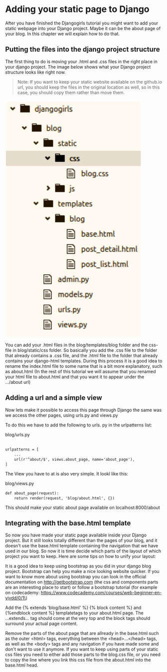 # Adding your static page to Django

After you have finished the Djangogirls tutorial you might want to add your static webpage into your Django project. Maybe it can be the about page of your blog. In this chapter we will explain how to do that. 

## Putting the files into the django project structure

The first thing to do is moving your .html and .css files in the right place in your django project. The image below shows what your Django project structure looks like right now. 

> Note: If you want to keep your static website available on the github.io url, you should keep the files in the original location as well, so in this case, you should copy them rather than move them.

![](/assets/django-blog-structure.png)

You can add your .html files in the blog/templates/blog folder and the css-file in blog/static/css folder. So basically you add the .css file to the folder that already contains a .css file, and the .html file to the folder that already contains your django-html templates. During this process it is a good idea to rename the index.html file to some name  that is a bit more explanatory, such as about.html \(In the rest of this tutorial we will assume that you renamed your html file to about.html and that you want it to appear under the .../about url\)

## Adding a url and a simple view

Now lets make it possible to access this page through Django the same was we access the other pages, using urls.py and views.py

To do this we have to add the following to urls. py in the urlpatterns list:



blog/urls.py

```

urlpatterns = [
    ...
    url(r'^about/$', views.about_page, name='about_page'),
]

```

The View you have to at is also very simple. It lookl like this:

blog/views.py

```
def about_page(request):
    return render(request, 'blog/about.html', {})

```

This should make your static about page available on localhost:8000/about 

## Integrating with the base.html template

So now you have made your static page available inside your Django project. But it still looks totally different than the pages of your blog, and it doesn't use the base.html template containing the navigation that we have used in our blog. So now it is time decide which parts of the layout of which project you want to keep. Here are some tips on how to unify your layout: 

It is a good idea to keep using bootstrap as you did in your django blog project. Bootstrap can help you make a nice looking website quicker. If you want to know more about using bootstrap you can look in the official documentation on http://getbootstrap.com \(the css and components parts are an interesting place to start\) or follow a bootstrap tutorial \(for example on codecademy:  https://www.codecademy.com/courses/web-beginner-en-yjvdd/0/1\) 

Add the  {% extends 'blog/base.html' %} {% block content %} and {%endblock content %} templatetags to your about.html page. The ...extends... tag should come at the very top and the block tags should surround your actual page content. 

Remove the parts of the about page that are allready in the base.html such as the outer &lt;html&gt; tags, everything between the &lt;head&gt;...&lt;/head&gt; tags, as well as the &lt;body&gt; tags and any navigation if you have made some and don't want to use it anymore. If you want to keep using parts of your static css files you need to either add those parts to the blog.css file, or you need to copy the line where you link this css file from the about.html into the base.html head. 







